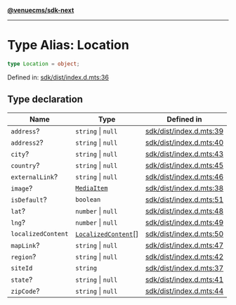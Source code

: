 [**@venuecms/sdk-next**](../Index.md)

***

# Type Alias: Location

```ts
type Location = object;
```

Defined in: [sdk/dist/index.d.mts:36](https://github.com/venuecms/sdk/blob/aa6bf5e2569259dec55e399babe648ca7df4042f/packages/sdk/dist/index.d.mts#L36)

## Type declaration

| Name | Type | Defined in |
| ------ | ------ | ------ |
| <a id="address"></a> `address`? | `string` \| `null` | [sdk/dist/index.d.mts:39](https://github.com/venuecms/sdk/blob/aa6bf5e2569259dec55e399babe648ca7df4042f/packages/sdk/dist/index.d.mts#L39) |
| <a id="address2"></a> `address2`? | `string` \| `null` | [sdk/dist/index.d.mts:40](https://github.com/venuecms/sdk/blob/aa6bf5e2569259dec55e399babe648ca7df4042f/packages/sdk/dist/index.d.mts#L40) |
| <a id="city"></a> `city`? | `string` \| `null` | [sdk/dist/index.d.mts:43](https://github.com/venuecms/sdk/blob/aa6bf5e2569259dec55e399babe648ca7df4042f/packages/sdk/dist/index.d.mts#L43) |
| <a id="country"></a> `country`? | `string` \| `null` | [sdk/dist/index.d.mts:45](https://github.com/venuecms/sdk/blob/aa6bf5e2569259dec55e399babe648ca7df4042f/packages/sdk/dist/index.d.mts#L45) |
| <a id="externallink"></a> `externalLink`? | `string` \| `null` | [sdk/dist/index.d.mts:46](https://github.com/venuecms/sdk/blob/aa6bf5e2569259dec55e399babe648ca7df4042f/packages/sdk/dist/index.d.mts#L46) |
| <a id="image"></a> `image`? | [`MediaItem`](MediaItem.md) | [sdk/dist/index.d.mts:38](https://github.com/venuecms/sdk/blob/aa6bf5e2569259dec55e399babe648ca7df4042f/packages/sdk/dist/index.d.mts#L38) |
| <a id="isdefault"></a> `isDefault`? | `boolean` | [sdk/dist/index.d.mts:51](https://github.com/venuecms/sdk/blob/aa6bf5e2569259dec55e399babe648ca7df4042f/packages/sdk/dist/index.d.mts#L51) |
| <a id="lat"></a> `lat`? | `number` \| `null` | [sdk/dist/index.d.mts:48](https://github.com/venuecms/sdk/blob/aa6bf5e2569259dec55e399babe648ca7df4042f/packages/sdk/dist/index.d.mts#L48) |
| <a id="lng"></a> `lng`? | `number` \| `null` | [sdk/dist/index.d.mts:49](https://github.com/venuecms/sdk/blob/aa6bf5e2569259dec55e399babe648ca7df4042f/packages/sdk/dist/index.d.mts#L49) |
| <a id="localizedcontent"></a> `localizedContent` | [`LocalizedContent`](LocalizedContent.md)[] | [sdk/dist/index.d.mts:50](https://github.com/venuecms/sdk/blob/aa6bf5e2569259dec55e399babe648ca7df4042f/packages/sdk/dist/index.d.mts#L50) |
| <a id="maplink"></a> `mapLink`? | `string` \| `null` | [sdk/dist/index.d.mts:47](https://github.com/venuecms/sdk/blob/aa6bf5e2569259dec55e399babe648ca7df4042f/packages/sdk/dist/index.d.mts#L47) |
| <a id="region"></a> `region`? | `string` \| `null` | [sdk/dist/index.d.mts:42](https://github.com/venuecms/sdk/blob/aa6bf5e2569259dec55e399babe648ca7df4042f/packages/sdk/dist/index.d.mts#L42) |
| <a id="siteid"></a> `siteId` | `string` | [sdk/dist/index.d.mts:37](https://github.com/venuecms/sdk/blob/aa6bf5e2569259dec55e399babe648ca7df4042f/packages/sdk/dist/index.d.mts#L37) |
| <a id="state"></a> `state`? | `string` \| `null` | [sdk/dist/index.d.mts:41](https://github.com/venuecms/sdk/blob/aa6bf5e2569259dec55e399babe648ca7df4042f/packages/sdk/dist/index.d.mts#L41) |
| <a id="zipcode"></a> `zipCode`? | `string` \| `null` | [sdk/dist/index.d.mts:44](https://github.com/venuecms/sdk/blob/aa6bf5e2569259dec55e399babe648ca7df4042f/packages/sdk/dist/index.d.mts#L44) |
